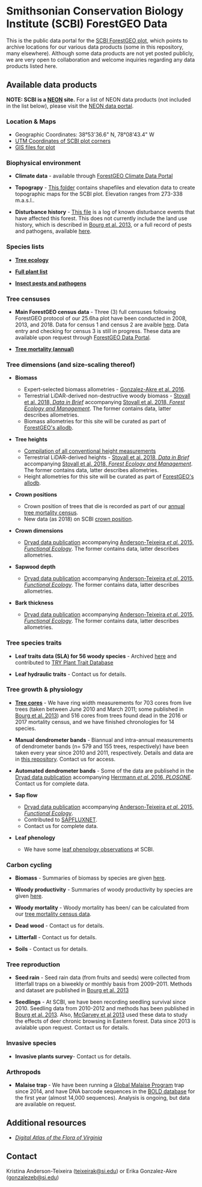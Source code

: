 #  Smithsonian Conservation Biology Institute (SCBI) ForestGEO Data

This is the public data portal for the [SCBI ForestGEO plot](https://forestgeo.si.edu/sites/north-america/smithsonian-conservation-biology-institute), which points to archive locations for our various data products (some in this repository, many elsewhere). Although some data products are not yet posted publicly, we are very open to collaboration and welcome inquiries regarding any data products listed here. 


## Available data products

**NOTE: SCBI is a [NEON](https://www.neonscience.org/) site.** For a list of NEON data products (not included in the list below), please visit the [NEON data portal](http://data.neonscience.org/browse-data?showAllDates=true&siteCode=SCBI&dpCode=DP1.10066.001&dpCode=DP1.10023.001&dpCode=DP1.30006.001&dpCode=DP2.30020.001&dpCode=DP1.10058.001&dpCode=DP1.10031.001&dpCode=DP1.00096.001&dpCode=DP1.00002.001&dpCode=DP1.10014.001&dpCode=DP1.00001.001&dpCode=DP3.30019.001&dpCode=DP2.30011.001&dpCode=DP1.10092.001&dpCode=DP1.00097.001&dpCode=DP3.30026.001&dpCode=DP1.00003.001&dpCode=DP3.30010.001&dpCode=DP1.10033.001&dpCode=DP1.00098.001&dpCode=DP2.30012.001&dpCode=DP1.10104.001&dpCode=DP1.10076.001&dpCode=DP3.30018.001&dpCode=DP1.10093.001&dpCode=DP1.10067.001&dpCode=DP1.10101.001&dpCode=DP1.10017.001&dpCode=DP1.30003.001&dpCode=DP1.00042.001&dpCode=DP3.30024.001&dpCode=DP4.00001.001&dpCode=DP1.10020.001&dpCode=DP1.10047.001&dpCode=DP3.30011.001&dpCode=DP1.00043.001&dpCode=DP1.10003.001&dpCode=DP2.30026.001&dpCode=DP1.10064.001&dpCode=DP1.10078.001&dpCode=DP1.10102.001&dpCode=DP3.30012.001&dpCode=DP1.10022.001&dpCode=DP1.00014.001&dpCode=DP3.30025.001&dpCode=DP2.30014.001&dpCode=DP3.30022.001&dpCode=DP1.00066.001&dpCode=DP1.30001.001&dpCode=DP1.00040.001&dpCode=DP1.10109.001&dpCode=DP1.00006.001&dpCode=DP1.10010.001&dpCode=DP1.00023.001&dpCode=DP1.10053.001&dpCode=DP3.30006.001&dpCode=DP1.10100.001&dpCode=DP1.00041.001&dpCode=DP3.30014.001&dpCode=DP1.10108.001&dpCode=DP2.30016.001&dpCode=DP1.10080.001&dpCode=DP1.00033.001&dpCode=DP1.00024.001&dpCode=DP1.30010.001&dpCode=DP1.00004.001&dpCode=DP2.30022.001&dpCode=DP3.30016.001&dpCode=DP2.30019.001&dpCode=DP1.10098.001&dpCode=DP1.10072.001&dpCode=DP1.00094.001&dpCode=DP1.10038.001&dpCode=DP1.10055.001&dpCode=DP1.10107.001&dpCode=DP1.00022.001&dpCode=DP1.10043.001&dpCode=DP3.30015.001&dpCode=DP1.00005.001&dpCode=DP1.10086.001&dpCode=DP1.00095.001&dpCode=DP1.10008.001&dpCode=DP1.10026.001&dpCode=DP3.30020.001&dpCode=DP1.10099.001&dpCode=DP2.30018.001&dpCode=DP1.30008.001).

### Location & Maps
- Geographic Coordinates: 38°53'36.6" N, 78°08'43.4" W
- [UTM Coordinates of SCBI plot corners](https://github.com/SCBI-ForestGEO/SCBI-ForestGEO-Data/tree/master/spatial_data/UTM%20corners)
- [GIS files for plot](https://github.com/SCBI-ForestGEO/SCBI-ForestGEO-Data/tree/master/spatial_data) 

### Biophysical environment
- **Climate data** - available through [ForestGEO Climate Data Portal](https://github.com/forestgeo/Climate/tree/master/Met_Station_Data/SCBI)

- **Topograpy** - [This folder](https://github.com/SCBI-ForestGEO/SCBI-ForestGEO-Data/tree/master/spatial_data) contains shapefiles and elevation data to create topographic maps for the SCBI plot. Elevation ranges from 273-338 m.a.s.l.. 

- **Disturbance history** - [This file](https://github.com/SCBI-ForestGEO/SCBI-ForestGEO-Data/blob/master/SCBI_plot_disturbance_events.csv) is a log of known disturbance events that have affected this forest. This does not currently include the land use history, which is described in [Bourg et al. 2013](http://onlinelibrary.wiley.com/doi/10.1890/13-0010.1/full), or a full record of pests and pathogens, available [here](https://github.com/EcoClimLab/SCBI-ForestGEO-Data/tree/master/species_lists/insect_pests_pathogens).

### Species lists
- **[Tree ecology](https://github.com/SCBI-ForestGEO/SCBI-ForestGEO-Data/tree/master/species_lists/Tree%20ecology)**

- **[Full plant list](https://github.com/SCBI-ForestGEO/SCBI-ForestGEO-Data/tree/master/species_lists/Full%20plant%20list)**

- **[Insect pests and pathogens](https://github.com/EcoClimLab/SCBI-ForestGEO-Data/tree/master/species_lists/insect_pests_pathogens)**

### Tree censuses
- **Main ForestGEO census data** - Three (3) full censuses following ForestGEO protocol of our 25.6ha plot have been conducted in 2008, 2013, and 2018. Data for census 1 and census 2 are avaible [here](https://github.com/SCBI-ForestGEO/SCBI-ForestGEO-Data/tree/master/tree_main_census). Data entry and checking for census 3 is still in progress. These data are available upon request through [ForestGEO Data Portal](http://ctfs.si.edu/datarequest/).

- **[Tree mortality (annual)](https://github.com/EcoClimLab/SCBI-ForestGEO-Data/tree/master/annual_mortality_census)**


### Tree dimensions (and size-scaling thereof)

- **Biomass** 
    - Expert-selected biomass allometries - [Gonzalez-Akre et al. 2016](https://esajournals.onlinelibrary.wiley.com/doi/abs/10.1002/ecs2.1595).
    - Terrestrial LiDAR-derived non-destructive woody biomass - [Stovall et al. 2018, *Data in Brief*](https://www.sciencedirect.com/science/article/pii/S2352340918306978) accompanying [Stovall et al. 2018, *Forest Ecology and Management*](https://www.sciencedirect.com/science/article/pii/S2352340918306978). The former contains data, latter describes allometries. 
    - Biomass allometries for this site will be curated as part of [ForestGEO's allodb](https://github.com/forestgeo/allodb).

- **Tree heights** 
    - [Compilation of all conventional height measurements](https://github.com/SCBI-ForestGEO/SCBI-ForestGEO-Data/tree/master/tree_dimensions/tree_heights)
    - Terrestrial LiDAR-derived heights - [Stovall et al. 2018, *Data in Brief*](https://www.sciencedirect.com/science/article/pii/S2352340918306978) accompanying [Stovall et al. 2018, *Forest Ecology and Management*](https://www.sciencedirect.com/science/article/pii/S2352340918306978). The former contains data, latter describes allometries. 
    - Height allometries for this site will be curated as part of [ForestGEO's allodb](https://github.com/forestgeo/allodb).

- **Crown positions** 
    - Crown position of trees that die is recorded as part of our [annual tree mortality census](https://github.com/EcoClimLab/SCBI-ForestGEO-Data/tree/master/annual_mortality_census).
    - New data (as 2018) on SCBI [crown position](https://github.com/SCBI-ForestGEO/SCBI-ForestGEO-Data/blob/master/tree_dimensions/tree_crowns).
    
- **Crown dimensions** 
    - [Dryad data publication](https://datadryad.org//resource/doi:10.5061/dryad.6nc8c?show=full) accompanying [Anderson-Teixeira *et al.* 2015, *Functional Ecology*](https://besjournals.onlinelibrary.wiley.com/doi/abs/10.1111/1365-2435.12470). The former contains data, latter describes allometries. 

- **Sapwood depth** 
    - [Dryad data publication](https://datadryad.org//resource/doi:10.5061/dryad.6nc8c?show=full) accompanying [Anderson-Teixeira *et al.* 2015, *Functional Ecology*](https://besjournals.onlinelibrary.wiley.com/doi/abs/10.1111/1365-2435.12470). The former contains data, latter describes allometries. 

- **Bark thickness** 
    - [Dryad data publication](https://datadryad.org//resource/doi:10.5061/dryad.6nc8c?show=full) accompanying [Anderson-Teixeira *et al.* 2015, *Functional Ecology*](https://besjournals.onlinelibrary.wiley.com/doi/abs/10.1111/1365-2435.12470). The former contains data, latter describes allometries. 
 
### Tree species traits 
- **Leaf traits data (SLA) for 56 woody species** - Archived [here](https://github.com/EcoClimLab/SCBI-ForestGEO-Data/tree/master/leaf%20traits) and contributed to [TRY Plant Trait Database](www.try-db.org)

- **Leaf hydraulic traits** - Contact us for details. 
    
### Tree growth & physiology
- [**Tree cores**](https://github.com/SCBI-ForestGEO/SCBI-ForestGEO-Data/tree/master/tree_cores) - We have ring width measurements for 703 cores from live trees (taken between June 2010 and March 2011; some published in [Bourg et al. 2013](http://onlinelibrary.wiley.com/doi/10.1890/13-0010.1/full)) and 516 cores from trees found dead in the 2016 or 2017 mortality census, and we have finished chronologies for 14 species.

- **Manual dendrometer bands** - Biannual and intra-annual measurements of dendrometer bands (n= 579 and 155 trees, respectively) have been taken every year since 2010 and 2011, respectively. Details and data are in [this repository](https://github.com/SCBI-ForestGEO/Dendrobands). Contact us for access. 

- **Automated dendrometer bands** - Some of the data are publisehd in the [Dryad data publication](http://dx.doi.org/10.5061/dryad.b327c) accompanying [Herrmann *et al.* 2016, *PLOSONE*](https://journals.plos.org/plosone/article?id=10.1371%2Fjournal.pone.0169020). Contact us for complete data. 

- **Sap flow** 
    - [Dryad data publication](https://datadryad.org//resource/doi:10.5061/dryad.6nc8c?show=full) accompanying [Anderson-Teixeira *et al.* 2015, *Functional Ecology*](https://besjournals.onlinelibrary.wiley.com/doi/abs/10.1111/1365-2435.12470).
    - Contributed to [SAPFLUXNET](http://sapfluxnet.creaf.cat/app).
    - Contact us for complete data.

- **Leaf phenology** 
    - We have some [leaf phenology observations](https://github.com/SCBI-ForestGEO/SCBI-ForestGEO-Data/tree/master/leaf%20phenology) at SCBI.


### Carbon cycling

- **Biomass** - Summaries of biomass by species are given [here](https://github.com/SCBI-ForestGEO/SCBI-ForestGEO-Data/tree/master/summary_data).

- **Woody productivity** - Summaries of woody productivity by species are given [here](https://github.com/SCBI-ForestGEO/SCBI-ForestGEO-Data/tree/master/summary_data).

- **Woody mortality** - Woody mortality has been/ can be calculated from our [tree mortality census data](https://github.com/EcoClimLab/SCBI-ForestGEO-Data/tree/master/annual_mortality_census).

- **Dead wood** - Contact us for details.

- **Litterfall** - Contact us for details.

- **Soils** - Contact us for details.


### Tree reproduction 

- **Seed rain** - Seed rain data (from fruits and seeds) were collected from litterfall traps on a biweekly or monthly basis from 2009–2011. Methods and dataset are published in [Bourg et al. 2013](http://onlinelibrary.wiley.com/doi/10.1890/13-0010.1/full)

- **Seedlings** - At SCBI, we have been recording seedling survival since 2010. Seedling data from 2010-2012 and methods has been published in [Bourg et al. 2013](http://onlinelibrary.wiley.com/doi/10.1890/13-0010.1/full). Also, [McGarvey et al 2013](http://ctfs.si.edu/Public/pdfs/McGarveyEtAl.NENat2013.pdf) used these data to study the effects of deer chronic browsing in Eastern forest. Data since 2013 is avialable upon request. Contact us for details.

### Invasive species

- **Invasive plants survey**- Contact us for details.


### Arthropods
- **Malaise trap** - We have been running a [Global Malaise Program](http://biodiversitygenomics.net/projects/gmp/) trap since 2014, and have DNA barcode sequences in the [BOLD database](boldsystems.org) for the first year (almost 14,000 sequences).  Analysis is ongoing, but data are available on request.


## Additional resources
- [*Digital Atlas of the Flora of Virginia*](http://www.vaplantatlas.org/)

## Contact
Kristina Anderson-Teixeira (teixeirak@si.edu) or Erika Gonzalez-Akre (gonzalezeb@si.edu)

